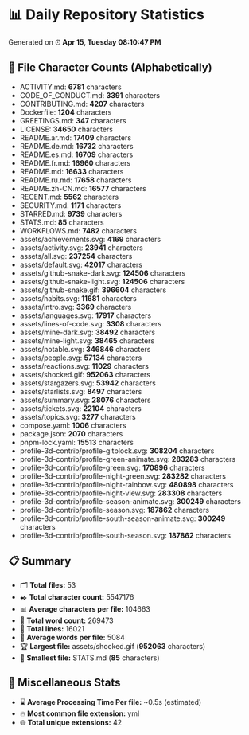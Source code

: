 # 📊 Daily Repository Statistics
Generated on ⏰ **Apr 15, Tuesday 08:10:47 PM**

## 📂 File Character Counts (Alphabetically)
- ACTIVITY.md: **6781** characters
- CODE_OF_CONDUCT.md: **3391** characters
- CONTRIBUTING.md: **4207** characters
- Dockerfile: **1204** characters
- GREETINGS.md: **347** characters
- LICENSE: **34650** characters
- README.ar.md: **17409** characters
- README.de.md: **16732** characters
- README.es.md: **16709** characters
- README.fr.md: **16960** characters
- README.md: **16633** characters
- README.ru.md: **17658** characters
- README.zh-CN.md: **16577** characters
- RECENT.md: **5562** characters
- SECURITY.md: **1171** characters
- STARRED.md: **9739** characters
- STATS.md: **85** characters
- WORKFLOWS.md: **7482** characters
- assets/achievements.svg: **4169** characters
- assets/activity.svg: **23941** characters
- assets/all.svg: **237254** characters
- assets/default.svg: **42017** characters
- assets/github-snake-dark.svg: **124506** characters
- assets/github-snake-light.svg: **124506** characters
- assets/github-snake.gif: **396604** characters
- assets/habits.svg: **11681** characters
- assets/intro.svg: **3369** characters
- assets/languages.svg: **17917** characters
- assets/lines-of-code.svg: **3308** characters
- assets/mine-dark.svg: **38492** characters
- assets/mine-light.svg: **38465** characters
- assets/notable.svg: **346846** characters
- assets/people.svg: **57134** characters
- assets/reactions.svg: **11029** characters
- assets/shocked.gif: **952063** characters
- assets/stargazers.svg: **53942** characters
- assets/starlists.svg: **8497** characters
- assets/summary.svg: **28076** characters
- assets/tickets.svg: **22104** characters
- assets/topics.svg: **3277** characters
- compose.yaml: **1006** characters
- package.json: **2070** characters
- pnpm-lock.yaml: **15513** characters
- profile-3d-contrib/profile-gitblock.svg: **308204** characters
- profile-3d-contrib/profile-green-animate.svg: **283283** characters
- profile-3d-contrib/profile-green.svg: **170896** characters
- profile-3d-contrib/profile-night-green.svg: **283282** characters
- profile-3d-contrib/profile-night-rainbow.svg: **480898** characters
- profile-3d-contrib/profile-night-view.svg: **283308** characters
- profile-3d-contrib/profile-season-animate.svg: **300249** characters
- profile-3d-contrib/profile-season.svg: **187862** characters
- profile-3d-contrib/profile-south-season-animate.svg: **300249** characters
- profile-3d-contrib/profile-south-season.svg: **187862** characters

## 📋 Summary
- 🗂️ **Total files:** 53
- ✒️ **Total character count:** 5547176
- 📊 **Average characters per file:** 104663
- 📝 **Total word count:** 269473
- 🧾 **Total lines:** 16021
- 📐 **Average words per file:** 5084
- 🏆 **Largest file:** assets/shocked.gif (**952063** characters)
- 🥉 **Smallest file:** STATS.md (**85** characters)

## 🌟 Miscellaneous Stats
- ⌛ **Average Processing Time Per file:** ~0.5s (estimated)
- 🔥 **Most common file extension:** yml
- 🌐 **Total unique extensions:** 42
